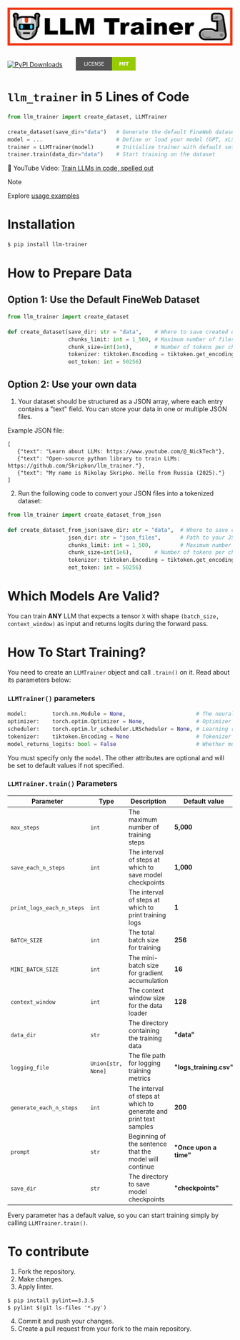 <h1 align="center">
<img src="https://github.com/Skripkon/llm_trainer/blob/main/assets/llm_trainer_logo.png?raw=true" style="width: 800">
</h1>

<div style="display: flex; align-items: center; gap: 30px;">
    <a href="https://pepy.tech/projects/llm-trainer" target="_blank">
        <img src="https://static.pepy.tech/badge/llm-trainer" height="30" alt="PyPI Downloads">
    </a>
    <a href="https://github.com/Skripkon/PokerBots/blob/main/LICENSE" target="_blank">
        <img src="https://raw.githubusercontent.com/Skripkon/PokerBots/27bba4cc02db1a785a9c6623f807f7e138ebbbf7/PokerBots/images/MIT_license.svg" height="30" alt="MIT License">
    </a>
</div>

# `llm_trainer` in 5 Lines of Code

```python
from llm_trainer import create_dataset, LLMTrainer

create_dataset(save_dir="data")   # Generate the default FineWeb dataset
model = ...                       # Define or load your model (GPT, xLSTM, Mamba...)
trainer = LLMTrainer(model)       # Initialize trainer with default settings
trainer.train(data_dir="data")    # Start training on the dataset
```

🔴 YouTube Video: [Train LLMs in code, spelled out](https://youtu.be/tFyDICExbHg)

> [!NOTE]
> Explore [usage examples](https://github.com/Skripkon/llm_trainer/blob/main/examples)

# Installation

```bash
$ pip install llm-trainer
```

# How to Prepare Data
 
## Option 1: Use the Default FineWeb Dataset  

```python
from llm_trainer import create_dataset

def create_dataset(save_dir: str = "data",    # Where to save created dataset
                   chunks_limit: int = 1_500, # Maximum number of files (chunks) with tokens to create
                   chunk_size=int(1e6),       # Number of tokens per chunk
                   tokenizer: tiktoken.Encoding = tiktoken.get_encoding("gpt2"),
                   eot_token: int = 50256)     
```

## Option 2: Use your own data

1. Your dataset should be structured as a JSON array, where each entry contains a "text" field.
You can store your data in one or multiple JSON files.

Example JSON file:
```
[
   {"text": "Learn about LLMs: https://www.youtube.com/@_NickTech"},
   {"text": "Open-source python library to train LLMs: https://github.com/Skripkon/llm_trainer."},
   {"text": "My name is Nikolay Skripko. Hello from Russia (2025)."}
]
```

2. Run the following code to convert your JSON files into a tokenized dataset:

```python
from llm_trainer import create_dataset_from_json

def create_dataset_from_json(save_dir: str = "data",  # Where to save created dataset
                   json_dir: str = "json_files",      # Path to your JSON files
                   chunks_limit: int = 1_500,         # Maximum number of files (chunks) with tokens to create
                   chunk_size=int(1e6),       # Number of tokens per chunk
                   tokenizer: tiktoken.Encoding = tiktoken.get_encoding("gpt2"),
                   eot_token: int = 50256)     
```

# Which Models Are Valid?

You can train **ANY** LLM that expects a tensor `X` with shape `(batch_size, context_window)` as input and returns logits during the forward pass.

# How To Start Training?

You need to create an `LLMTrainer` object and call `.train()` on it. Read about its parameters below: 

### `LLMTrainer()` parameters

```python
model:        torch.nn.Module = None,                      # The neural network model to train  
optimizer:    torch.optim.Optimizer = None,                # Optimizer responsible for updating model weights  
scheduler:    torch.optim.lr_scheduler.LRScheduler = None, # Learning rate scheduler for dynamic adjustment
tokenizer:    tiktoken.Encoding = None                     # Tokenizer for generating text (used if verbose > 0 during training)
model_returns_logits: bool = False                         # Whether model(X) returns logits or an object with an attribute `logits`
```

You must specify only the `model`. The other attributes are optional and will be set to default values if not specified.

### `LLMTrainer.train()` Parameters

| Parameter                 | Type               | Description                                                       | Default value           |
|---------------------------|--------------------|-------------------------------------------------------------------|-------------------------|
| `max_steps`               | `int`              | The maximum number of training steps                              | **5,000**               |
| `save_each_n_steps`       | `int`              | The interval of steps at which to save model checkpoints          | **1,000**               |
| `print_logs_each_n_steps` | `int`              | The interval of steps at which to print training logs             | **1**                   |
| `BATCH_SIZE`              | `int`              | The total batch size for training                                 | **256**                 |
| `MINI_BATCH_SIZE`         | `int`              | The mini-batch size for gradient accumulation                     | **16**                  |
| `context_window`          | `int`              | The context window size for the data loader                       | **128**                 |
| `data_dir`                | `str`              | The directory containing the training data                        | **"data"**              |
| `logging_file`            | `Union[str, None]` | The file path for logging training metrics                        | **"logs_training.csv"** |
| `generate_each_n_steps`   | `int`              | The interval of steps at which to generate and print text samples | **200**                 |
| `prompt`                  | `str`              | Beginning of the sentence that the model will continue            | **"Once upon a time"**  |
| `save_dir`                | `str`              | The directory to save model checkpoints                           | **"checkpoints"**       |


Every parameter has a default value, so you can start training simply by calling `LLMTrainer.train()`.

# To contribute

1. Fork the repository.
2. Make changes.
3. Apply linter.
```
$ pip install pylint==3.3.5
$ pylint $(git ls-files '*.py')
```
4. Commit and push your changes.
5. Create a pull request from your fork to the main repository.
